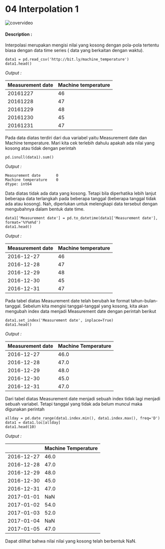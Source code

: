 # 04 Interpolation 1

![covervideo](http://bit.ly/makeaicovervideo)

#### **Description :**
Interpolasi merupakan mengisi nilai yang kosong dengan pola-pola tertentu biasa dengan data time series ( data yang berkaitan dengan waktu). 

```
data1 = pd.read_csv('http://bit.ly/machine_temperature')
data1.head()
``` 

*Output :*

| Measurement date | Machine temperature |
|------------------|---------------------|
| 20161227         | 46                  |
| 20161228         | 47                  |
| 20161229         | 48                  |
| 20161230         | 45                  |
| 20161231         | 47                  |

Pada data diatas terdiri dari dua variabel yaitu Measurement date dan Machine temperature. Mari kita cek terlebih dahulu apakah ada nilai yang kosong atau tidak dengan perintah

```
pd.isnull(data1).sum()
```

*Output :*

```
Measurement date       0
Machine temperature    0
dtype: int64
```

Data diatas tidak ada data yang kosong. Tetapi bila diperhatika lebih lanjut beberapa data terlangkah pada beberapa tanggal (beberapa tanggal tidak ada atau kosong). Nah, diperlukan untuk melengkapi data tersebut dengan mengubahnya dalam bentuk date time. 

```
data1['Measurement date'] = pd.to_datetime(data1['Measurement date'], format='%Y%m%d')
data1.head()
```

*Output :*

| Measurement date | Machine temperature |
|------------------|---------------------|
| 2016-12-27       | 46                  |
| 2016-12-28       | 47                  |
| 2016-12-29       | 48                  |
| 2016-12-30       | 45                  |
| 2016-12-31       | 47                  |

Pada tabel diatas Measurement date telah berubah ke format tahun-bulan-tanggal. Sebelum kita mengisi tanggal-tanggal yang kosong, kita akan mengubah index data menjadi Measurement date dengan perintah berikut

```
data1.set_index('Measurement date', inplace=True)
data1.head()
```
*Output :*

| Measurement date| Machine Temperature |
|-----------------|---------------------|
| 2016-12-27      | 46.0                |
| 2016-12-28      | 47.0                |
| 2016-12-29      | 48.0                |
| 2016-12-30      | 45.0                |
| 2016-12-31      | 47.0                |

Dari tabel diatas Measurement date menjadi sebuah index tidak lagi menjadi sebuah variabel. Tetapi tanggal yang tidak ada belum muncul maka digunakan perintah

```
allday = pd.date_range(data1.index.min(), data1.index.max(), freq='D')
data1 = data1.loc[allday]
data1.head(10)
```
*Output :*

|            | Machine Temperature |
|------------|---------------------|
| 2016-12-27 | 46.0                |
| 2016-12-28 | 47.0                |
| 2016-12-29 | 48.0                |
| 2016-12-30 | 45.0                |
| 2016-12-31 | 47.0                |
| 2017-01-01 | NaN                 |
| 2017-01-02 | 54.0                |
| 2017-01-03 | 52.0                |
| 2017-01-04 | NaN                 |
| 2017-01-05 | 47.0                |

Dapat dilihat bahwa nilai nilai yang kosong telah berbentuk NaN. 